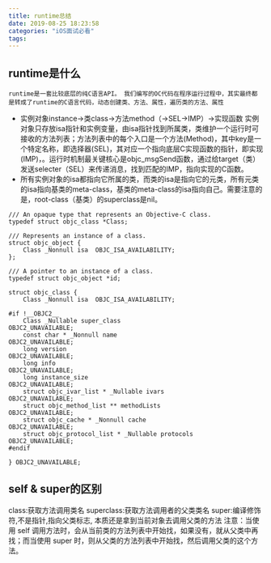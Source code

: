 ```yaml
---
title: runtime总结
date: 2019-08-25 18:23:58
categories: "iOS面试必看"
tags:
---
```



## runtime是什么
` runtime是一套比较底层的纯C语言API。 我们编写的OC代码在程序运行过程中，其实最终都是转成了runtime的C语言代码，动态创建类、方法、属性，遍历类的方法、属性
`

 * 实例对象instance->类class->方法method（->SEL->IMP）->实现函数
实例对象只存放isa指针和实例变量，由isa指针找到所属类，类维护一个运行时可接收的方法列表；方法列表中的每个入口是一个方法(Method)，其中key是一个特定名称，即选择器(SEL)，其对应一个指向底层C实现函数的指针，即实现(IMP)，。运行时机制最关键核心是objc_msgSend函数，通过给target（类）发送selecter（SEL）来传递消息，找到匹配的IMP，指向实现的C函数。
 * 所有实例对象的isa都指向它所属的类，而类的isa是指向它的元类，所有元类的isa指向基类的meta-class，基类的meta-class的isa指向自己。需要注意的是，root-class（基类）的superclass是nil。

``` 
/// An opaque type that represents an Objective-C class.
typedef struct objc_class *Class;

/// Represents an instance of a class.
struct objc_object {
    Class _Nonnull isa  OBJC_ISA_AVAILABILITY;
};

/// A pointer to an instance of a class.
typedef struct objc_object *id;

struct objc_class {
    Class _Nonnull isa  OBJC_ISA_AVAILABILITY;

#if !__OBJC2__
    Class _Nullable super_class                              OBJC2_UNAVAILABLE;
    const char * _Nonnull name                               OBJC2_UNAVAILABLE;
    long version                                             OBJC2_UNAVAILABLE;
    long info                                                OBJC2_UNAVAILABLE;
    long instance_size                                       OBJC2_UNAVAILABLE;
    struct objc_ivar_list * _Nullable ivars                  OBJC2_UNAVAILABLE;
    struct objc_method_list ** methodLists                   OBJC2_UNAVAILABLE;
    struct objc_cache * _Nonnull cache                       OBJC2_UNAVAILABLE;
    struct objc_protocol_list * _Nullable protocols          OBJC2_UNAVAILABLE;
#endif

} OBJC2_UNAVAILABLE;
```


## self & super的区别
class:获取方法调用类名
superclass:获取方法调用者的父类类名
super:编译修饰符,不是指针,指向父类标志,
本质还是拿到当前对象去调用父类的方法
注意：当使用 self 调用方法时，会从当前类的方法列表中开始找，如果没有，就从父类中再找；而当使用 super 时，则从父类的方法列表中开始找，然后调用父类的这个方法。


